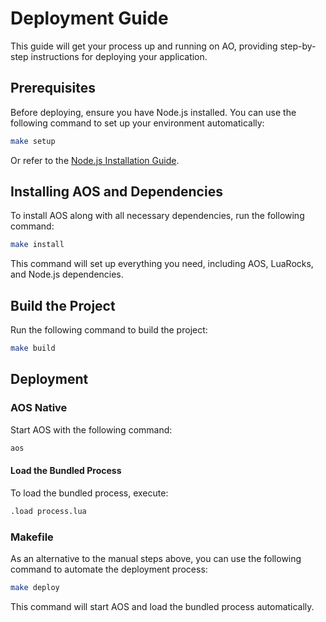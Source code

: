 # Deployment Guide

This guide will get your process up and running on AO, providing step-by-step instructions for deploying your application.

## Prerequisites

Before deploying, ensure you have Node.js installed. You can use the following command to set up your environment automatically:

```bash
make setup
```

Or refer to the [Node.js Installation Guide](misc/install_npm.md).

## Installing AOS and Dependencies

To install AOS along with all necessary dependencies, run the following command:

```bash
make install
```

This command will set up everything you need, including AOS, LuaRocks, and Node.js dependencies.

## Build the Project

Run the following command to build the project:

```bash
make build
```

## Deployment

### AOS Native

Start AOS with the following command:

```bash
aos
```

#### Load the Bundled Process

To load the bundled process, execute:

```bash
.load process.lua
```

### Makefile

As an alternative to the manual steps above, you can use the following command to automate the deployment process:

```bash
make deploy
```

This command will start AOS and load the bundled process automatically.